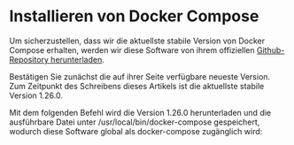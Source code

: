 # Installieren von Docker Compose

Um sicherzustellen, dass wir die aktuellste stabile Version von Docker Compose erhalten, werden wir diese Software von ihrem offiziellen [Github-Repository herunterladen](https://github.com/docker/compose/releases).

Bestätigen Sie zunächst die auf ihrer Seite verfügbare neueste Version. Zum Zeitpunkt des Schreibens dieses Artikels ist die aktuellste stabile Version 1.26.0.

Mit dem folgenden Befehl wird die Version 1.26.0 herunterladen und die ausführbare Datei unter /usr/local/bin/docker-compose gespeichert, wodurch diese Software global als docker-compose zugänglich wird:

```

```
